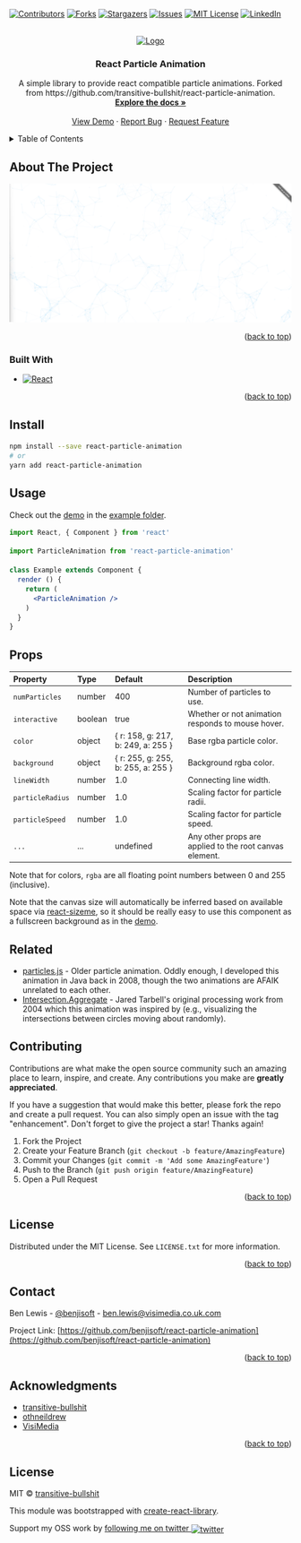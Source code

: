 <a name="readme-top"></a>

[![Contributors][contributors-shield]][contributors-url]
[![Forks][forks-shield]][forks-url]
[![Stargazers][stars-shield]][stars-url]
[![Issues][issues-shield]][issues-url]
[![MIT License][license-shield]][license-url]
[![LinkedIn][linkedin-shield]][linkedin-url]



<!-- PROJECT LOGO -->
<br />
<div align="center">
  <a href="https://github.com/benjisoft/react-particle-animation">
    <img src="https://visimedia.co.uk/images/Logo-Horizontal-Transparent-p-500.png" alt="Logo" width="80" height="80">
  </a>

<h3 align="center">React Particle Animation</h3>

  <p align="center">
    A simple library to provide react compatible particle animations. Forked from https://github.com/transitive-bullshit/react-particle-animation. 
    <br />
    <a href="https://github.com/benjisoft/react-particle-animation"><strong>Explore the docs »</strong></a>
    <br />
    <br />
    <a href="https://transitive-bullshit.github.io/react-particle-animation">View Demo</a>
    ·
    <a href="https://github.com/benjisoft/react-particle-animation/issues">Report Bug</a>
    ·
    <a href="https://github.com/benjisoft/react-particle-animation/issues">Request Feature</a>
  </p>
</div>



<!-- TABLE OF CONTENTS -->
<details>
  <summary>Table of Contents</summary>
  <ol>
    <li>
      <a href="#about-the-project">About The Project</a>
      <ul>
        <li><a href="#built-with">Built With</a></li>
      </ul>
    </li>
    <li>
      <a href="#getting-started">Getting Started</a>
      <ul>
        <li><a href="#installation">Installation</a></li>
      </ul>
    </li>
    <li><a href="#usage">Usage</a></li>
    <li><a href="#contributing">Contributing</a></li>
    <li><a href="#license">License</a></li>
    <li><a href="#contact">Contact</a></li>
    <li><a href="#acknowledgments">Acknowledgments</a></li>
  </ol>
</details>



<!-- ABOUT THE PROJECT -->
## About The Project

[![React Native Animation Screen Shot][product-screenshot]](https://github.com/benjisoft/)

<p align="right">(<a href="#readme-top">back to top</a>)</p>



### Built With

* [![React][React.js]][React-url]

<p align="right">(<a href="#readme-top">back to top</a>)</p>



## Install

```bash
npm install --save react-particle-animation
# or
yarn add react-particle-animation
```

## Usage

Check out the [demo](https://transitive-bullshit.github.io/react-particle-animation/) in the [example folder](https://github.com/transitive-bullshit/react-particle-animation/tree/master/example).

```jsx
import React, { Component } from 'react'

import ParticleAnimation from 'react-particle-animation'

class Example extends Component {
  render () {
    return (
      <ParticleAnimation />
    )
  }
}
```

## Props

| Property      | Type               | Default                               | Description                                                                                                                                  |
|:--------------|:-------------------|:--------------------------------------|:---------------------------------------------------------------------------------------------------------------------------------------------|
| `numParticles`  | number           | 400                                  | Number of particles to use. |
| `interactive`   | boolean          | true                                 | Whether or not animation responds to mouse hover. |
| `color`         | object           | { r: 158, g: 217, b: 249, a: 255 }   | Base rgba particle color. |
| `background`    | object           | { r: 255, g: 255, b: 255, a: 255 }   | Background rgba color. |
| `lineWidth`     | number           | 1.0                                  | Connecting line width. |
| `particleRadius`| number           | 1.0                                  | Scaling factor for particle radii. |
| `particleSpeed` | number           | 1.0                                  | Scaling factor for particle speed. |
| `...`           | ...              | undefined                            | Any other props are applied to the root canvas element. |

Note that for colors, `rgba` are all floating point numbers between 0 and 255 (inclusive).

Note that the canvas size will automatically be inferred based on available space via [react-sizeme](https://github.com/ctrlplusb/react-sizeme), so it should be really easy to use this component as a fullscreen background as in the [demo](https://transitive-bullshit.github.io/react-particle-animation/).

## Related

- [particles.js](https://github.com/VincentGarreau/particles.js) - Older particle animation. Oddly enough, I developed this animation in Java back in 2008, though the two animations are AFAIK unrelated to each other.
- [Intersection.Aggregate](http://www.complexification.net/gallery/machines/interAggregate/index.php) - Jared Tarbell's original processing work from 2004 which this animation was inspired by (e.g., visualizing the intersections between circles moving about randomly).



<!-- CONTRIBUTING -->
## Contributing

Contributions are what make the open source community such an amazing place to learn, inspire, and create. Any contributions you make are **greatly appreciated**.

If you have a suggestion that would make this better, please fork the repo and create a pull request. You can also simply open an issue with the tag "enhancement".
Don't forget to give the project a star! Thanks again!

1. Fork the Project
2. Create your Feature Branch (`git checkout -b feature/AmazingFeature`)
3. Commit your Changes (`git commit -m 'Add some AmazingFeature'`)
4. Push to the Branch (`git push origin feature/AmazingFeature`)
5. Open a Pull Request

<p align="right">(<a href="#readme-top">back to top</a>)</p>



<!-- LICENSE -->
## License

Distributed under the MIT License. See `LICENSE.txt` for more information.

<p align="right">(<a href="#readme-top">back to top</a>)</p>



<!-- CONTACT -->
## Contact

Ben Lewis - [@benjisoft](https://twitter.com/benjisoft) - ben.lewis@visimedia.co.uk.com

Project Link: [https://github.com/benjisoft/react-particle-animation](https://github.com/benjisoft/react-particle-animation)

<p align="right">(<a href="#readme-top">back to top</a>)</p>



<!-- ACKNOWLEDGMENTS -->
## Acknowledgments

* [transitive-bullshit](https://github.com/transitive-bullshit/react-particle-animation)
* [othneildrew](https://github.com/othneildrew/Best-README-Template)
* [VisiMedia](https://visimedia.co.uk)

<p align="right">(<a href="#readme-top">back to top</a>)</p>



<!-- MARKDOWN LINKS & IMAGES -->
<!-- https://www.markdownguide.org/basic-syntax/#reference-style-links -->
[contributors-shield]: https://img.shields.io/github/contributors/benjisoft/react-particle-animation.svg?style=for-the-badge
[contributors-url]: https://github.com/benjisoft/react-particle-animation/graphs/contributors
[forks-shield]: https://img.shields.io/github/forks/benjisoft/react-particle-animation.svg?style=for-the-badge
[forks-url]: https://github.com/benjisoft/react-particle-animation/network/members
[stars-shield]: https://img.shields.io/github/stars/benjisoft/react-particle-animation.svg?style=for-the-badge
[stars-url]: https://github.com/benjisoft/react-particle-animation/stargazers
[issues-shield]: https://img.shields.io/github/issues/benjisoft/react-particle-animation.svg?style=for-the-badge
[issues-url]: https://github.com/benjisoft/react-particle-animation/issues
[license-shield]: https://img.shields.io/github/license/benjisoft/react-particle-animation.svg?style=for-the-badge
[license-url]: https://github.com/benjisoft/react-particle-animation/blob/master/LICENSE.txt
[linkedin-shield]: https://img.shields.io/badge/-LinkedIn-black.svg?style=for-the-badge&logo=linkedin&colorB=555
[linkedin-url]: https://linkedin.com/in/benji-lewis
[product-screenshot]: https://github.com/benjisoft/react-particle-animation/blob/master/demo.png?raw=true
[Next.js]: https://img.shields.io/badge/next.js-000000?style=for-the-badge&logo=nextdotjs&logoColor=white
[Next-url]: https://nextjs.org/
[React.js]: https://img.shields.io/badge/React-20232A?style=for-the-badge&logo=react&logoColor=61DAFB
[React-url]: https://reactjs.org/
[Vue.js]: https://img.shields.io/badge/Vue.js-35495E?style=for-the-badge&logo=vuedotjs&logoColor=4FC08D
[Vue-url]: https://vuejs.org/
[Angular.io]: https://img.shields.io/badge/Angular-DD0031?style=for-the-badge&logo=angular&logoColor=white
[Angular-url]: https://angular.io/
[Svelte.dev]: https://img.shields.io/badge/Svelte-4A4A55?style=for-the-badge&logo=svelte&logoColor=FF3E00
[Svelte-url]: https://svelte.dev/
[Laravel.com]: https://img.shields.io/badge/Laravel-FF2D20?style=for-the-badge&logo=laravel&logoColor=white
[Laravel-url]: https://laravel.com
[Bootstrap.com]: https://img.shields.io/badge/Bootstrap-563D7C?style=for-the-badge&logo=bootstrap&logoColor=white
[Bootstrap-url]: https://getbootstrap.com
[JQuery.com]: https://img.shields.io/badge/jQuery-0769AD?style=for-the-badge&logo=jquery&logoColor=white
[JQuery-url]: https://jquery.com 

## License

MIT © [transitive-bullshit](https://github.com/transitive-bullshit)

This module was bootstrapped with [create-react-library](https://github.com/transitive-bullshit/create-react-library).

Support my OSS work by <a href="https://twitter.com/transitive_bs">following me on twitter <img src="https://storage.googleapis.com/saasify-assets/twitter-logo.svg" alt="twitter" height="24px" align="center"></a>

